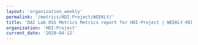 ```yaml
---
layout: 'organization_weekly'
permalink: '/metrics/HDI-Project/WEEKLY/'
title: 'DAI Lab OSS Metrics Metrics report for HDI-Project | WEEKLY-REPORT-2020-04-12'
organization: 'HDI-Project'
current_date: '2020-04-12'
---
```

